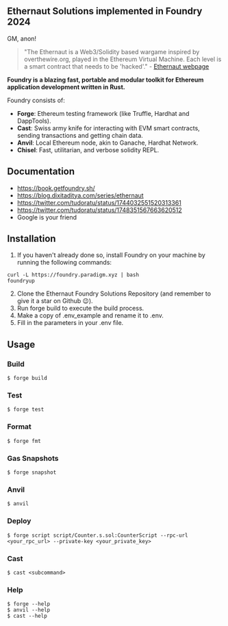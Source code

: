 ## Ethernaut Solutions implemented in Foundry 2024

GM, anon!

> "The Ethernaut is a Web3/Solidity based wargame inspired by overthewire.org, played in the Ethereum Virtual Machine. Each level is a smart contract that needs to be 'hacked'." - [Ethernaut webpage](https://ethernaut.openzeppelin.com/)

**Foundry is a blazing fast, portable and modular toolkit for Ethereum application development written in Rust.**

Foundry consists of:

-   **Forge**: Ethereum testing framework (like Truffle, Hardhat and DappTools).
-   **Cast**: Swiss army knife for interacting with EVM smart contracts, sending transactions and getting chain data.
-   **Anvil**: Local Ethereum node, akin to Ganache, Hardhat Network.
-   **Chisel**: Fast, utilitarian, and verbose solidity REPL.

## Documentation

- https://book.getfoundry.sh/
- https://blog.dixitaditya.com/series/ethernaut
- https://twitter.com/tudoratu/status/1744032551520313361
- https://twitter.com/tudoratu/status/1748351567663620512
- Google is your friend

## Installation
1. If you haven't already done so, install Foundry on your machine by running the following commands:
```shell
curl -L https://foundry.paradigm.xyz | bash
foundryup
```
2. Clone the Ethernaut Foundry Solutions Repository (and remember to give it a star on Github 😉).
3. Run forge build to execute the build process.
4. Make a copy of .env_example and rename it to .env.
5. Fill in the parameters in your .env file.

## Usage

### Build

```shell
$ forge build
```

### Test

```shell
$ forge test
```

### Format

```shell
$ forge fmt
```

### Gas Snapshots

```shell
$ forge snapshot
```

### Anvil

```shell
$ anvil
```

### Deploy

```shell
$ forge script script/Counter.s.sol:CounterScript --rpc-url <your_rpc_url> --private-key <your_private_key>
```

### Cast

```shell
$ cast <subcommand>
```

### Help

```shell
$ forge --help
$ anvil --help
$ cast --help
```
